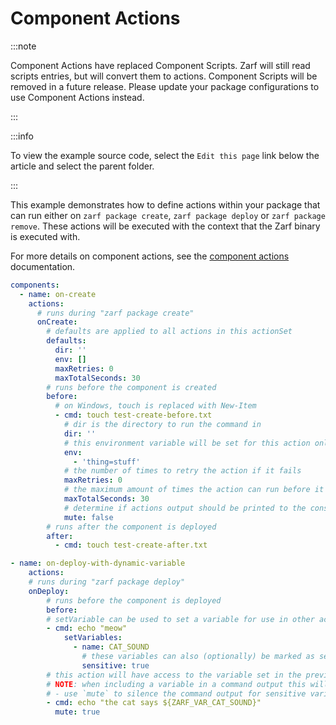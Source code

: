 # Component Actions

:::note

Component Actions have replaced Component Scripts. Zarf will still read scripts entries, but will convert them to actions. Component Scripts will be removed in a future release. Please update your package configurations to use Component Actions instead.

:::

:::info

To view the example source code, select the `Edit this page` link below the article and select the parent folder.

:::

This example demonstrates how to define actions within your package that can run either on `zarf package create`, `zarf package deploy` or `zarf package remove`. These actions will be executed with the context that the Zarf binary is executed with.

For more details on component actions, see the [component actions](../../docs/4-user-guide/5-component-actions.md) documentation.

```yaml
components:
  - name: on-create
    actions:
      # runs during "zarf package create"
      onCreate:
        # defaults are applied to all actions in this actionSet
        defaults:
          dir: ''
          env: []
          maxRetries: 0
          maxTotalSeconds: 30
        # runs before the component is created
        before:
          # on Windows, touch is replaced with New-Item
          - cmd: touch test-create-before.txt
            # dir is the directory to run the command in
            dir: ''
            # this environment variable will be set for this action only
            env:
              - 'thing=stuff'
            # the number of times to retry the action if it fails
            maxRetries: 0
            # the maximum amount of times the action can run before it is killed, including retries
            maxTotalSeconds: 30
            # determine if actions output should be printed to the console
            mute: false
        # runs after the component is deployed
        after:
          - cmd: touch test-create-after.txt

- name: on-deploy-with-dynamic-variable
    actions:
    # runs during "zarf package deploy"
    onDeploy:
        # runs before the component is deployed
        before:
        # setVariable can be used to set a variable for use in other actions or components (only onDeploy)
        - cmd: echo "meow"
            setVariables:
              - name: CAT_SOUND
                # these variables can also (optionally) be marked as sensitive to sanitize them in the Zarf log
                sensitive: true
        # this action will have access to the variable set in the previous action (only onDeploy)
        # NOTE: when including a variable in a command output this will be written to the log regardless of the sensitive setting
        # - use `mute` to silence the command output for sensitive variables
        - cmd: echo "the cat says ${ZARF_VAR_CAT_SOUND}"
          mute: true

```
